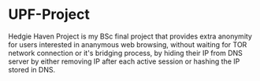 # UPF-Project
Hedgie Haven Project is my BSc final project that provides extra anonymity for users interested in ananymous web browsing, without waiting for TOR network connection or it's bridging process, by hiding their IP from DNS server by either removing IP after each active session or hashing the IP stored in DNS.
